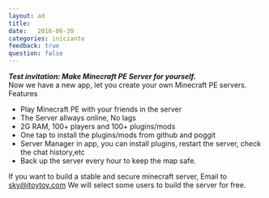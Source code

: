 ```yaml
---
layout: ad
title:  
date:   2016-06-30
categories: iniciante
feedback: true
question: false
---
```

***Test invitation: Make Minecraft PE Server for yourself.***  
Now we have a new app, let you create your own Minecraft PE servers.
Features
- Play Minecraft PE with your friends in the server
- The Server allways online, No lags
- 2G RAM, 100+ players and 100+ plugins/mods
- One tap to install the plugins/mods from github and poggit
- Server Manager in app, you can install plugins, restart the server, check the chat history,etc
- Back up the server every hour to keep the map safe.

If you want to build a stable and secure minecraft server, Email to sky@itoytoy.com
We will select some users to build the server for free.

